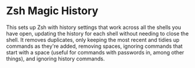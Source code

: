 # Zsh Magic History

This sets up Zsh with history settings that work across all the shells you have
open, updating the history for each shell without needing to close the shell.
It removes duplicates, only keeping the most recent and tidies up commands as
they're added, removing spaces, ignoring commands that start with a space
(useful for commands with passwords in, among other things), and ignoring
history commands.
